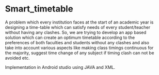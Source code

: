 # Smart_timetable

A problem which every institution faces at the start of an academic year is designing a time-table which can satisfy needs of every student/teacher without having any clashes. So, we are trying to develop an app based solution which can create an optimum timetable according to the preferences of both faculties and students without any clashes and also take into account various aspects like making class timings continuous for the majority, suggest time change of any subject if timing clash can not be avoided etc.

Implementation in Android studio using JAVA and XML.

